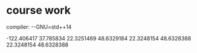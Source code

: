 # course work
compiler:
--GNU=std++14

-122.406417 37.785834
22.3251469 48.6329184
22.3248154 48.6328388
22.3248154 48.6328388
